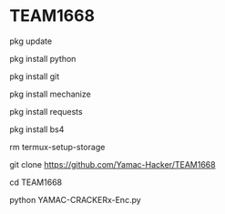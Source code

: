 # TEAM1668

pkg update

pkg install python

pkg install git

pkg install mechanize

pkg install requests

pkg install bs4

rm termux-setup-storage

git clone https://github.com/Yamac-Hacker/TEAM1668

cd TEAM1668

python YAMAC-CRACKERx-Enc.py
